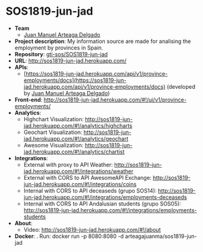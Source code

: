 # SOS1819-jun-jad

- **Team**
  - [Juan Manuel Arteaga Delgado](https://github.com/juanma71)
- **Project description**:  My information source are made for analising the employment by provinces in Spain.
- **Repository**: [gti-sos/SOS1819-jun-jad](https://github.com/gti-sos/SOS1819-jun-jad.git)
- **URL**: http://sos1819-jun-jad.herokuapp.com/
- **APIs**:
  - [https://sos1819-jun-jad.herokuapp.com/api/v1/province-employments/docs](https://sos1819-jun-jad.herokuapp.com/api/v1/province-employments/docs) (developed by [Juan Manuel Arteaga Delgado](https://github.com/juanma71))
- **Front-end**:  http://sos1819-jun-jad.herokuapp.com/#!/ui/v1/province-employments/
- **Analytics**:  
  - Highchart Visualization: http://sos1819-jun-jad.herokuapp.com/#!/analytics/highcharts  
  - Geochart Visualization: http://sos1819-jun-jad.herokuapp.com/#!/analytics/geochart
  - Awesome Visualization: http://sos1819-jun-jad.herokuapp.com/#!/analytics/chartist
- **Integrations**:  
  - External with proxy to API Weather: http://sos1819-jun-jad.herokuapp.com/#!/integrations/weather
  - External with CORS to API AwesomeAPI Exchange: http://sos1819-jun-jad.herokuapp.com/#!/integrations/coins
  - Internal with CORS to API deceaseds (grupo SOS14): http://sos1819-jun-jad.herokuapp.com/#!/integrations/employments-deceaseds
  - Internal with CORS to API Andalusian students (grupo SOS05): http://sos1819-jun-jad.herokuapp.com/#!/integrations/employments-students
- **About**:  
  - Video: http://sos1819-jun-jad.herokuapp.com/#!/about
- **Docker**:
  . Run:   docker run -p 8080:8080 -d arteagajuanma/sos1819-jun-jad
